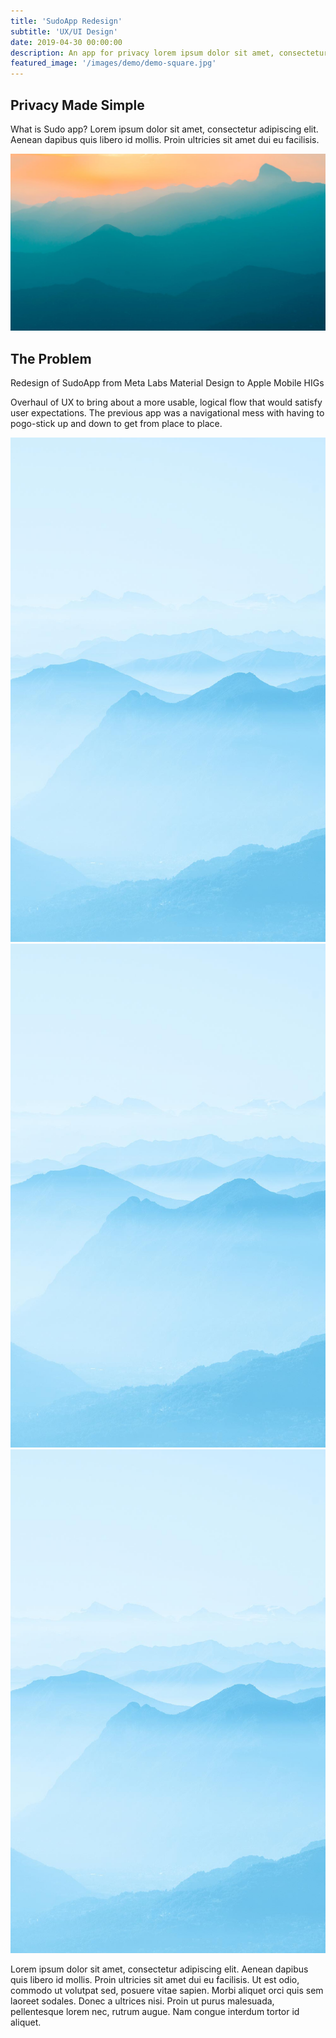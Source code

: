 ```yaml
---
title: 'SudoApp Redesign'
subtitle: 'UX/UI Design'
date: 2019-04-30 00:00:00
description: An app for privacy lorem ipsum dolor sit amet, consectetur adipiscing elit.
featured_image: '/images/demo/demo-square.jpg'
---
```


## Privacy Made Simple

What is Sudo app? Lorem ipsum dolor sit amet, consectetur adipiscing elit. Aenean dapibus quis libero id mollis. Proin ultricies sit amet dui eu facilisis.

![](/images/demo/demo-landscape.jpg)

## The Problem

Redesign of SudoApp from Meta Labs Material Design to Apple Mobile HIGs

Overhaul of UX to bring about a more usable, logical flow that would satisfy user expectations. The previous app was a navigational mess with having to pogo-stick up and down to get from place to place.

<div class="gallery" data-columns="3">
	<img src="/images/demo/demo-portrait.jpg">
	<img src="/images/demo/demo-portrait.jpg">
	<img src="/images/demo/demo-portrait.jpg">
</div>

Lorem ipsum dolor sit amet, consectetur adipiscing elit. Aenean dapibus quis libero id mollis. Proin ultricies sit amet dui eu facilisis. Ut est odio, commodo ut volutpat sed, posuere vitae sapien. Morbi aliquet orci quis sem laoreet sodales. Donec a ultrices nisi. Proin ut purus malesuada, pellentesque lorem nec, rutrum augue. Nam congue interdum tortor id aliquet.
